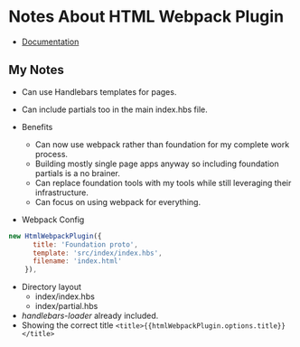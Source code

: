 # Notes About HTML Webpack Plugin
* [Documentation](https://github.com/jantimon/html-webpack-plugin)
## My Notes
* Can use Handlebars templates for pages.
* Can include partials too in the main index.hbs file.
* Benefits
    * Can now use webpack rather than foundation for my complete work process.
    * Building mostly single page apps anyway so including foundation partials is a no brainer.
    * Can replace foundation tools with my tools while still leveraging their infrastructure.
    * Can focus on using webpack for everything.

* Webpack Config
```js
new HtmlWebpackPlugin({
      title: 'Foundation proto',
      template: 'src/index/index.hbs',
      filename: 'index.html'
    }),
```
* Directory layout
    * index/index.hbs
    * index/partial.hbs
* *handlebars-loader* already included.
* Showing the correct title `<title>{{htmlWebpackPlugin.options.title}}</title>`
